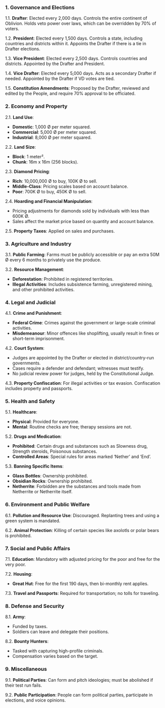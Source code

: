 
### **1. Governance and Elections**

1.1. **Drafter**: Elected every 2,000 days. Controls the entire continent of Oblivion. Holds veto power over laws, which can be overridden by 70% of voters.

1.2. **President**: Elected every 1,500 days. Controls a state, including countries and districts within it. Appoints the Drafter if there is a tie in Drafter elections.

1.3. **Vice President**: Elected every 2,500 days. Controls countries and districts. Appointed by the Drafter and President.

1.4. **Vice Drafter**: Elected every 5,000 days. Acts as a secondary Drafter if needed. Appointed by the Drafter if VD votes are tied.

1.5. **Constitution Amendments**: Proposed by the Drafter, reviewed and edited by the People, and require 70% approval to be officiated.

### **2. Economy and Property**

2.1. **Land Use**: 
- **Domestic**: 1,000 Ø per meter squared. 
- **Commercial**: 5,000 Ø per meter squared.
- **Industrial**: 8,000 Ø per meter squared.

2.2. **Land Size**:
- **Block**: 1 meter².
- **Chunk**: 16m x 16m (256 blocks).

2.3. **Diamond Pricing**: 
- **Rich**: 10,000,000 Ø to buy, 100K Ø to sell.
- **Middle-Class**: Pricing scales based on account balance.
- **Poor**: 700K Ø to buy, 450K Ø to sell.

2.4. **Hoarding and Financial Manipulation**:
- Pricing adjustments for diamonds sold by individuals with less than 600K Ø. 
- Sales affect the market price based on quantity and account balance.

2.5. **Property Taxes**: Applied on sales and purchases.

### **3. Agriculture and Industry**

3.1. **Public Farming**: Farms must be publicly accessible or pay an extra 50M Ø every 6 months to privately use the produce.

3.2. **Resource Management**: 
- **Deforestation**: Prohibited in registered territories. 
- **Illegal Activities**: Includes subsistence farming, unregistered mining, and other prohibited activities.

### **4. Legal and Judicial**

4.1. **Crime and Punishment**:
- **Federal Crime**: Crimes against the government or large-scale criminal activities.
- **Misdemeanour**: Minor offences like shoplifting, usually result in fines or short-term imprisonment.

4.2. **Court System**:
- Judges are appointed by the Drafter or elected in district/country-run governments.
- Cases require a defender and defendant; witnesses must testify.
- No judicial review power for judges, held by the Constitutional Judge.

4.3. **Property Confiscation**: For illegal activities or tax evasion. Confiscation includes property and passports.

### **5. Health and Safety**

5.1. **Healthcare**:
- **Physical**: Provided for everyone.
- **Mental**: Routine checks are free; therapy sessions are not.

5.2. **Drugs and Medication**:
- **Prohibited**: Certain drugs and substances such as Slowness drug, Strength steroids, Poisonous substances.
- **Controlled Areas**: Special rules for areas marked ‘Nether’ and ‘End’.

5.3. **Banning Specific Items**:
- **Glass Bottles**: Ownership prohibited.
- **Obsidian Rocks**: Ownership prohibited.
- **Netherrite**: Forbidden are the substances and tools made from Netherrite or Netherrite itself.

### **6. Environment and Public Welfare**

6.1. **Pollution and Resource Use**: Discouraged. Replanting trees and using a green system is mandated.

6.2. **Animal Protection**: Killing of certain species like axolotls or polar bears is prohibited.

### **7. Social and Public Affairs**

7.1. **Education**: Mandatory with adjusted pricing for the poor and free for the very poor.

7.2. **Housing**: 
- **Great Hut**: Free for the first 190 days, then bi-monthly rent applies.

7.3. **Travel and Passports**: Required for transportation; no tolls for traveling.

### **8. Defense and Security**

8.1. **Army**:
- Funded by taxes. 
- Soldiers can leave and delegate their positions.

8.2. **Bounty Hunters**:
- Tasked with capturing high-profile criminals.
- Compensation varies based on the target.

### **9. Miscellaneous**

9.1. **Political Parties**: Can form and pitch ideologies; must be abolished if their test run fails.

9.2. **Public Participation**: People can form political parties, participate in elections, and voice opinions.

